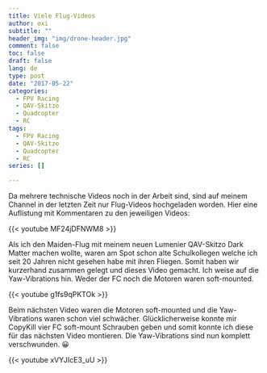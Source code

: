```yaml
---
title: Viele Flug-Videos
author: oxi
subtitle: ""
header_img: "img/drone-header.jpg"
comment: false
toc: false
draft: false
lang: de
type: post
date: "2017-05-22"
categories:
  - FPV Racing
  - QAV-Skitzo
  - Quadcopter
  - RC
tags:
  - FPV Racing
  - QAV-Skitzo
  - Quadcopter
  - RC
series: []

---
```

Da mehrere technische Videos noch in der Arbeit sind, sind auf meinem Channel in der letzten Zeit nur Flug-Videos hochgeladen worden. Hier eine Auflistung mit Kommentaren zu den jeweiligen Videos:

{{< youtube MF24jDFNWM8 >}}

Als ich den Maiden-Flug mit meinem neuen Lumenier QAV-Skitzo Dark Matter machen wollte, waren am Spot schon alte Schulkollegen welche ich seit 20 Jahren nicht gesehen habe mit ihren Fliegen. Somit haben wir kurzerhand zusammen gelegt und dieses Video gemacht. Ich weise auf die Yaw-Vibrations hin. Weder der FC noch die Motoren waren soft-mounted.

{{< youtube g1fs9qPKTOk >}}

Beim nächsten Video waren die Motoren soft-mounted und die Yaw-Vibrations waren schon viel schwächer. Glücklicherweise konnte mir CopyKill vier FC soft-mount Schrauben geben und somit konnte ich diese für das&nbsp;nächsten Video montieren. Die Yaw-Vibrations sind nun komplett verschwunden. 😀

{{< youtube xVYJIcE3_uU >}}
